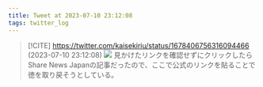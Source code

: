 ```yaml
---
title: Tweet at 2023-07-10 23:12:08
tags: twitter_log
---
```


> [!CITE] https://twitter.com/kaisekiriu/status/1678406756316094466 (2023-07-10 23:12:08)
> ![](https://twitter.com/kaisekiriu/status/1678406756316094466)
> 見かけたリンクを確認せずにクリックしたらShare News Japanの記事だったので、ここで公式のリンクを貼ることで徳を取り戻そうとしている。
